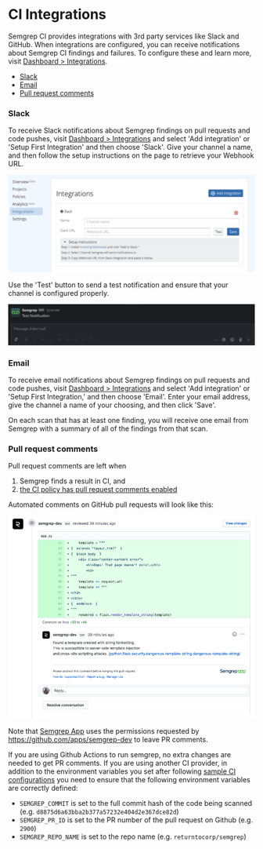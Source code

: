 # CI Integrations

Semgrep CI provides integrations with 3rd party services like Slack and GitHub. When integrations are configured, you can receive notifications about Semgrep CI findings and failures. To configure these and learn more, visit [Dashboard > Integrations](https://semgrep.dev/manage/notifications).

- [Slack](#slack)
- [Email](#email)
- [Pull request comments](#pull-request-comments)

### Slack

To receive Slack notifications about Semgrep findings on pull requests and code pushes, visit [Dashboard > Integrations](https://semgrep.dev/manage/notifications) and select 'Add integration' or 'Setup First Integration' and then choose 'Slack'. Give your channel a name, and then follow the setup instructions on the page to retrieve your Webhook URL.

![An empty Slack channel integration that still needs to be filled in](img/notification-setup.png "An empty Slack channel integration that still needs to be filled in")

Use the 'Test' button to send a test notification and ensure that your channel is configured properly.

![A correctly configured Slack webhook will send a notification like this](img/test-notification.png "Correctly configured webhook will send a notification like this")

### Email

To receive email notifications about Semgrep findings on pull requests and code pushes, visit [Dashboard > Integrations](https://semgrep.dev/manage/notifications) and select 'Add integration' or 'Setup First Integration,' and then choose 'Email'. Enter your email address, give the channel a name of your choosing, and then click 'Save'.

On each scan that has at least one finding, you will receive one email from Semgrep with a summary of all of the findings from that scan.

### Pull request comments

Pull request comments are left when

1. Semgrep finds a result in CI, and
2. [the CI policy has pull request comments enabled](managing-policy.md#changing-policy-actions)

Automated comments on GitHub pull requests will look like this:

![GitHub Pull Request Comment](img/semgrep-pull-request.png "Comments on GitHub Pull Request")

Note that [Semgrep App](https://semgrep.dev) uses the permissions requested by https://github.com/apps/semgrep-dev to leave PR comments.

If you are using Github Actions to run semgrep, no extra changes are needed to get PR comments. If you are using another CI provider, in addition to the environment variables you set after following [sample CI configurations](sample-ci-configs.md) you need to ensure that the following environment variables are correctly defined:
- `SEMGREP_COMMIT` is set to the full commit hash of the code being scanned (e.g. `d8875d6a63bba2b377a57232e404d2e367dce82d`)
- `SEMGREP_PR_ID` is set to the PR number of the pull request on Github (e.g. `2900`)
- `SEMGREP_REPO_NAME` is set to the repo name (e.g. `returntocorp/semgrep`)
